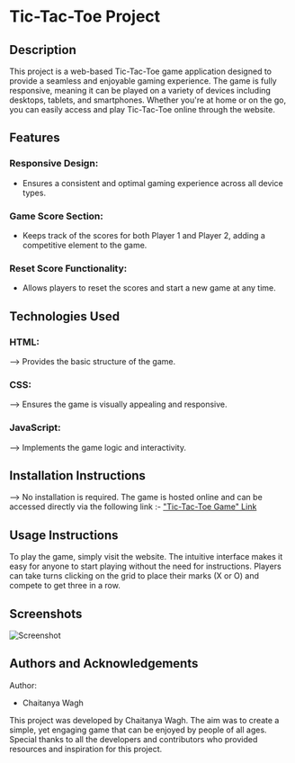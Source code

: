 # Tic-Tac-Toe Project
## Description

This project is a web-based Tic-Tac-Toe game application designed to provide a seamless and enjoyable gaming experience. The game is fully responsive, meaning it can be played on a variety of devices including desktops, tablets, and smartphones. Whether you're at home or on the go, you can easily access and play Tic-Tac-Toe online through the website.

## Features

### Responsive Design: 
* Ensures a consistent and optimal gaming experience across all device types.

### Game Score Section: 
* Keeps track of the scores for both Player 1 and Player 2, adding a competitive element to the game.

### Reset Score Functionality: 
* Allows players to reset the scores and start a new game at any time.

## Technologies Used

### HTML: 
--> Provides the basic structure of the game.
### CSS: 
--> Ensures the game is visually appealing and responsive.
### JavaScript: 
--> Implements the game logic and interactivity.

## Installation Instructions
--> No installation is required. The game is hosted online and can be accessed directly via the following link :-
["Tic-Tac-Toe Game" Link](https://playtictactoehere.netlify.app/)

## Usage Instructions
To play the game, simply visit the website. The intuitive interface makes it easy for anyone to start playing without the need for instructions. Players can take turns clicking on the grid to place their marks (X or O) and compete to get three in a row.

## Screenshots
![Screenshot](file:///E:/A%20-%20Chaitanya%20Wagh%20Files/A%20-%20College%20Online%20Files/Code_with_Chaitanya/Screenshot%202024-07-05%20125832.png)

## Authors and Acknowledgements
Author: 
- Chaitanya Wagh

This project was developed by Chaitanya Wagh. The aim was to create a simple, yet engaging game that can be enjoyed by people of all ages. Special thanks to all the developers and contributors who provided resources and inspiration for this project.

